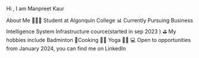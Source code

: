 Hi , I am Manpreet Kaur 

 About Me
👩🏻‍💻 Student at Algonquin College 
📊 Currently Pursuing Business Intelligence System Infrastructure cource(started in sep 2023 )
⛳ My hobbies include Badminton 🏸Cooking 🧑‍🍳 Yoga 🧘‍♀️
💻 Open to opportunities from January 2024, you can find me on LinkedIn 

